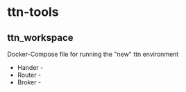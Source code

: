 # ttn-tools
## ttn_workspace
Docker-Compose file for running the "new" ttn environment    
* Hander -
* Router -
* Broker -
